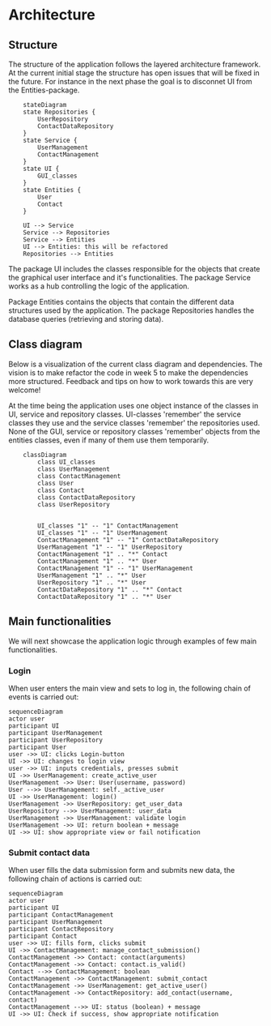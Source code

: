 # Architecture

## Structure
The structure of the application follows the layered architecture framework. At the current initial stage the structure has open issues that will be fixed in the future. For instance in the next phase the goal is to disconnet UI from the Entities-package. 

```mermaid
    stateDiagram
    state Repositories {
        UserRepository
        ContactDataRepository
    }
    state Service {
        UserManagement
        ContactManagement
    }
    state UI {
        GUI_classes
    }
    state Entities {
        User
        Contact
    }

    UI --> Service
    Service --> Repositories
    Service --> Entities
    UI --> Entities: this will be refactored
    Repositories --> Entities
```
The package UI includes the classes responsible for the objects that create the graphical user interface and it's functionalities. The package Service works as a hub controlling the logic of the application. 

Package Entities contains the objects that contain the different data structures used by the application. The package Repositories handles the database queries (retrieving and storing data).

## Class diagram

Below is a visualization of the current class diagram and dependencies. The vision is to make refactor the code in week 5 to make the dependencies more structured. Feedback and tips on how to work towards this are very welcome!

At the time being the application uses one object instance of the classes in UI, service and repository classes. UI-classes 'remember' the service classes they use and the service classes 'remember' the repositories used. None of the GUI, service or repository classes 'remember' objects from the entities classes, even if many of them use them temporarily. 


```mermaid
    classDiagram
        class UI_classes
        class UserManagement
        class ContactManagement
        class User
        class Contact
        class ContactDataRepository
        class UserRepository
        
        
        UI_classes "1" -- "1" ContactManagement
        UI_classes "1" -- "1" UserManagement
        ContactManagement "1" -- "1" ContactDataRepository
        UserManagement "1" -- "1" UserRepository
        ContactManagement "1" .. "*" Contact
        ContactManagement "1" .. "*" User
        ContactManagement "1" -- "1" UserManagement
        UserManagement "1" .. "*" User
        UserRepository "1" .. "*" User
        ContactDataRepository "1" .. "*" Contact
        ContactDataRepository "1" .. "*" User

```

## Main functionalities

We will next showcase the application logic through examples of few main functionalities.

### Login
When user enters the main view and sets to log in, the following chain of events is carried out:

```mermaid
sequenceDiagram
actor user
participant UI
participant UserManagement
participant UserRepository
participant User
user ->> UI: clicks Login-button
UI ->> UI: changes to login view
user ->> UI: inputs credentials, presses submit
UI ->> UserManagement: create_active_user
UserManagement ->> User: User(username, password)
User -->> UserManagement: self._active_user
UI ->> UserManagement: login()
UserManagement ->> UserRepository: get_user_data
UserRepository -->> UserManagement: user_data
UserManagement ->> UserManagement: validate login
UserManagement ->> UI: return boolean + message
UI ->> UI: show appropriate view or fail notification
```

### Submit contact data
When user fills the data submission form and submits new data, the following chain of actions is carried out:

```mermaid
sequenceDiagram
actor user
participant UI
participant ContactManagement
participant UserManagement
participant ContactRepository
participant Contact
user ->> UI: fills form, clicks submit
UI ->> ContactManagement: manage_contact_submission()
ContactManagement ->> Contact: contact(arguments)
ContactManagement ->> Contact: contact.is_valid()
Contact -->> ContactManagement: boolean
ContactManagement ->> ContactManagement: submit_contact
ContactManagement ->> UserManagement: get_active_user()
ContactManagement ->> ContactRepository: add_contact(username, contact)
ContactManagement -->> UI: status (boolean) + message
UI ->> UI: Check if success, show appropriate notification
```